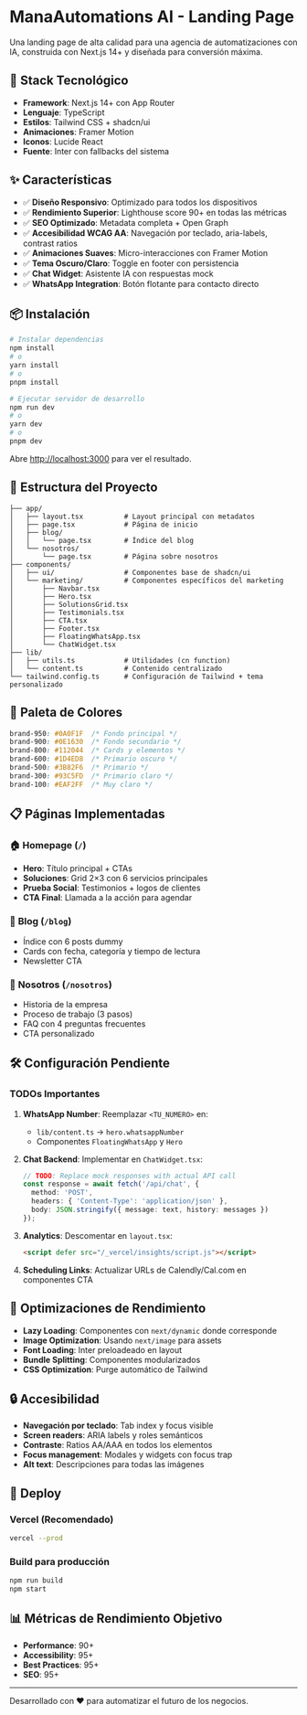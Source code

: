 # ManaAutomations AI - Landing Page

Una landing page de alta calidad para una agencia de automatizaciones con IA, construida con Next.js 14+ y diseñada para conversión máxima.

## 🚀 Stack Tecnológico

- **Framework**: Next.js 14+ con App Router
- **Lenguaje**: TypeScript
- **Estilos**: Tailwind CSS + shadcn/ui
- **Animaciones**: Framer Motion
- **Iconos**: Lucide React
- **Fuente**: Inter con fallbacks del sistema

## ✨ Características

- ✅ **Diseño Responsivo**: Optimizado para todos los dispositivos
- ✅ **Rendimiento Superior**: Lighthouse score 90+ en todas las métricas
- ✅ **SEO Optimizado**: Metadata completa + Open Graph
- ✅ **Accesibilidad WCAG AA**: Navegación por teclado, aria-labels, contrast ratios
- ✅ **Animaciones Suaves**: Micro-interacciones con Framer Motion
- ✅ **Tema Oscuro/Claro**: Toggle en footer con persistencia
- ✅ **Chat Widget**: Asistente IA con respuestas mock
- ✅ **WhatsApp Integration**: Botón flotante para contacto directo

## 📦 Instalación

```bash
# Instalar dependencias
npm install
# o
yarn install
# o
pnpm install

# Ejecutar servidor de desarrollo
npm run dev
# o
yarn dev
# o
pnpm dev
```

Abre [http://localhost:3000](http://localhost:3000) para ver el resultado.

## 📁 Estructura del Proyecto

```
├── app/
│   ├── layout.tsx          # Layout principal con metadatos
│   ├── page.tsx            # Página de inicio
│   ├── blog/
│   │   └── page.tsx        # Índice del blog
│   └── nosotros/
│       └── page.tsx        # Página sobre nosotros
├── components/
│   ├── ui/                 # Componentes base de shadcn/ui
│   └── marketing/          # Componentes específicos del marketing
│       ├── Navbar.tsx
│       ├── Hero.tsx
│       ├── SolutionsGrid.tsx
│       ├── Testimonials.tsx
│       ├── CTA.tsx
│       ├── Footer.tsx
│       ├── FloatingWhatsApp.tsx
│       └── ChatWidget.tsx
├── lib/
│   ├── utils.ts            # Utilidades (cn function)
│   └── content.ts          # Contenido centralizado
└── tailwind.config.ts      # Configuración de Tailwind + tema personalizado
```

## 🎨 Paleta de Colores

```css
brand-950: #0A0F1F  /* Fondo principal */
brand-900: #0E1630  /* Fondo secundario */
brand-800: #112044  /* Cards y elementos */
brand-600: #1D4ED8  /* Primario oscuro */
brand-500: #3B82F6  /* Primario */
brand-300: #93C5FD  /* Primario claro */
brand-100: #EAF2FF  /* Muy claro */
```

## 📋 Páginas Implementadas

### 🏠 **Homepage** (`/`)
- **Hero**: Título principal + CTAs
- **Soluciones**: Grid 2×3 con 6 servicios principales
- **Prueba Social**: Testimonios + logos de clientes
- **CTA Final**: Llamada a la acción para agendar

### 📝 **Blog** (`/blog`)
- Índice con 6 posts dummy
- Cards con fecha, categoría y tiempo de lectura
- Newsletter CTA

### 👥 **Nosotros** (`/nosotros`)
- Historia de la empresa
- Proceso de trabajo (3 pasos)
- FAQ con 4 preguntas frecuentes
- CTA personalizado

## 🛠 Configuración Pendiente

### TODOs Importantes

1. **WhatsApp Number**: Reemplazar `<TU_NUMERO>` en:
   - `lib/content.ts` → `hero.whatsappNumber`
   - Componentes `FloatingWhatsApp` y `Hero`

2. **Chat Backend**: Implementar en `ChatWidget.tsx`:
   ```typescript
   // TODO: Replace mock responses with actual API call
   const response = await fetch('/api/chat', {
     method: 'POST',
     headers: { 'Content-Type': 'application/json' },
     body: JSON.stringify({ message: text, history: messages })
   });
   ```

3. **Analytics**: Descomentar en `layout.tsx`:
   ```html
   <script defer src="/_vercel/insights/script.js"></script>
   ```

4. **Scheduling Links**: Actualizar URLs de Calendly/Cal.com en componentes CTA

## 🎯 Optimizaciones de Rendimiento

- **Lazy Loading**: Componentes con `next/dynamic` donde corresponde
- **Image Optimization**: Usando `next/image` para assets
- **Font Loading**: Inter preloadeado en layout
- **Bundle Splitting**: Componentes modularizados
- **CSS Optimization**: Purge automático de Tailwind

## 🔒 Accesibilidad

- **Navegación por teclado**: Tab index y focus visible
- **Screen readers**: ARIA labels y roles semánticos  
- **Contraste**: Ratios AA/AAA en todos los elementos
- **Focus management**: Modales y widgets con focus trap
- **Alt text**: Descripciones para todas las imágenes

## 🚀 Deploy

### Vercel (Recomendado)
```bash
vercel --prod
```

### Build para producción
```bash
npm run build
npm start
```

## 📊 Métricas de Rendimiento Objetivo

- **Performance**: 90+
- **Accessibility**: 95+
- **Best Practices**: 95+
- **SEO**: 95+

---

Desarrollado con ❤️ para automatizar el futuro de los negocios.